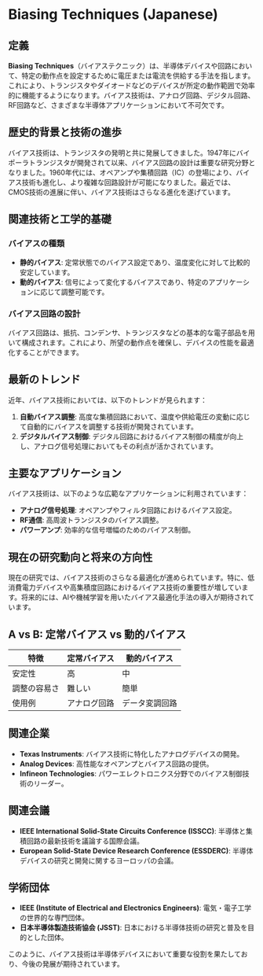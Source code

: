 # Biasing Techniques (Japanese)

## 定義
**Biasing Techniques**（バイアステクニック）は、半導体デバイスや回路において、特定の動作点を設定するために電圧または電流を供給する手法を指します。これにより、トランジスタやダイオードなどのデバイスが所定の動作範囲で効率的に機能するようになります。バイアス技術は、アナログ回路、デジタル回路、RF回路など、さまざまな半導体アプリケーションにおいて不可欠です。

## 歴史的背景と技術の進歩
バイアス技術は、トランジスタの発明と共に発展してきました。1947年にバイポーラトランジスタが開発されて以来、バイアス回路の設計は重要な研究分野となりました。1960年代には、オペアンプや集積回路（IC）の登場により、バイアス技術も進化し、より複雑な回路設計が可能になりました。最近では、CMOS技術の進展に伴い、バイアス技術はさらなる進化を遂げています。

## 関連技術と工学的基礎
### バイアスの種類
- **静的バイアス**: 定常状態でのバイアス設定であり、温度変化に対して比較的安定しています。
- **動的バイアス**: 信号によって変化するバイアスであり、特定のアプリケーションに応じて調整可能です。

### バイアス回路の設計
バイアス回路は、抵抗、コンデンサ、トランジスタなどの基本的な電子部品を用いて構成されます。これにより、所望の動作点を確保し、デバイスの性能を最適化することができます。

## 最新のトレンド
近年、バイアス技術においては、以下のトレンドが見られます：
1. **自動バイアス調整**: 高度な集積回路において、温度や供給電圧の変動に応じて自動的にバイアスを調整する技術が開発されています。
2. **デジタルバイアス制御**: デジタル回路におけるバイアス制御の精度が向上し、アナログ信号処理においてもその利点が活かされています。

## 主要なアプリケーション
バイアス技術は、以下のような広範なアプリケーションに利用されています：
- **アナログ信号処理**: オペアンプやフィルタ回路におけるバイアス設定。
- **RF通信**: 高周波トランジスタのバイアス調整。
- **パワーアンプ**: 効率的な信号増幅のためのバイアス制御。

## 現在の研究動向と将来の方向性
現在の研究では、バイアス技術のさらなる最適化が進められています。特に、低消費電力デバイスや高集積度回路におけるバイアス技術の重要性が増しています。将来的には、AIや機械学習を用いたバイアス最適化手法の導入が期待されています。

## A vs B: 定常バイアス vs 動的バイアス
| 特徴          | 定常バイアス                | 動的バイアス                |
| ------------- | --------------------------- | --------------------------- |
| 安定性        | 高                          | 中                          |
| 調整の容易さ  | 難しい                      | 簡単                        |
| 使用例        | アナログ回路               | データ変調回路             |

## 関連企業
- **Texas Instruments**: バイアス技術に特化したアナログデバイスの開発。
- **Analog Devices**: 高性能なオペアンプとバイアス回路の提供。
- **Infineon Technologies**: パワーエレクトロニクス分野でのバイアス制御技術のリーダー。

## 関連会議
- **IEEE International Solid-State Circuits Conference (ISSCC)**: 半導体と集積回路の最新技術を議論する国際会議。
- **European Solid-State Device Research Conference (ESSDERC)**: 半導体デバイスの研究と開発に関するヨーロッパの会議。

## 学術団体
- **IEEE (Institute of Electrical and Electronics Engineers)**: 電気・電子工学の世界的な専門団体。
- **日本半導体製造技術協会 (JSST)**: 日本における半導体技術の研究と普及を目的とした団体。

このように、バイアス技術は半導体デバイスにおいて重要な役割を果たしており、今後の発展が期待されています。